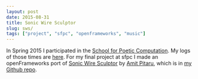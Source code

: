 ```yaml
---
layout: post
date: 2015-08-31
title: Sonic Wire Sculptor
slug: sws/
tags: ["project", "sfpc", "openframeworks", "music"]
---
```


In Spring 2015 I participated in the [School for Poetic Computation](http://sfpc.io). My logs of those times are [here](http://akkakkak.tumblr.com/). For my final project at sfpc I made an openFrameworks port of [Sonic Wire Sculptor](http://www.sonicwiresculptor.com/) by [Amit Pitaru](http://pitaru.com), which is in [my Github repo](https://github.com/achimkoh/sfpcSpring2015). 

<!-- {% comment %}
	Below is a new p5.js port of sws. You can play around by clicking and dragging, if you are using a mouse. Pressing the numbers 1 ~ 4 will change the next sound slightly. Backspace is supposed to delete the most recent line, but it will cause the browser to go back to the previous page... Need to fix.
	<div id="p5-container">
		<script src="{{site.baseurl}}/js/p5/libraries/p5.js" type="text/javascript"></script>
		<script src="{{site.baseurl}}/js/p5/libraries/p5.dom.js" type="text/javascript"></script>
		<script src="{{site.baseurl}}/js/p5/libraries/p5.sound.js" type="text/javascript"></script>
		<script src="{{site.baseurl}}/js/p5/sws.js" type="text/javascript"></script>
	</div>
	Note to self: need to give parent to canvas, otherwise script will appear after footer. See: [here](https://github.com/processing/p5.js/wiki/Beyond-the-canvas).
{% endcomment %} -->
